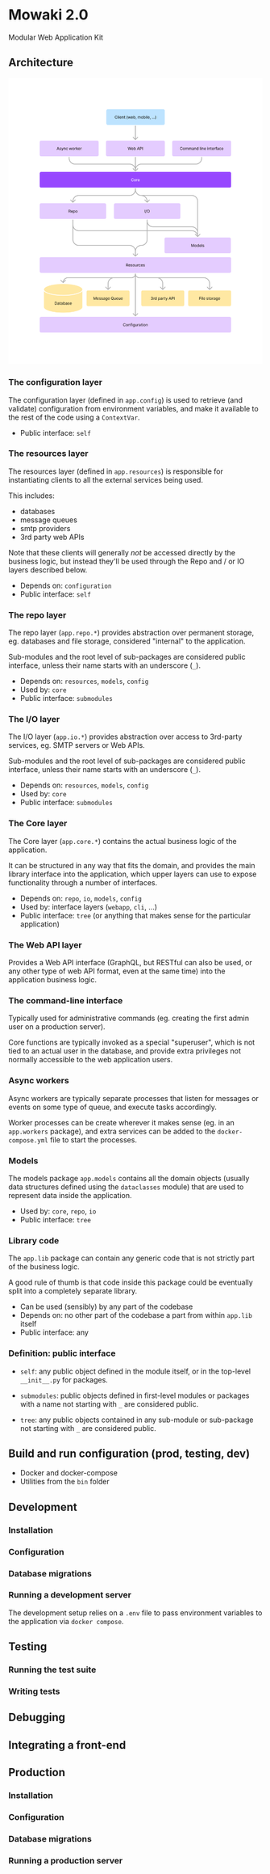 # Mowaki 2.0

Modular Web Application Kit

## Architecture

![MoWaKi Architecture](https://raw.githubusercontent.com/rshk/mowaki/mowaki-2.0/.files/MoWaKi%20Architecture.png)


### The configuration layer

The configuration layer (defined in `app.config`) is used to retrieve
(and validate) configuration from environment variables, and make it
available to the rest of the code using a `ContextVar`.

- Public interface: `self`


### The resources layer

The resources layer (defined in `app.resources`) is responsible for
instantiating clients to all the external services being used.

This includes:

- databases
- message queues
- smtp providers
- 3rd party web APIs

Note that these clients will generally *not* be accessed directly by
the business logic, but instead they'll be used through the Repo and /
or IO layers described below.

- Depends on: `configuration`
- Public interface: `self`


### The repo layer

The repo layer (`app.repo.*`) provides abstraction over permanent storage,
eg. databases and file storage, considered "internal" to the
application.

Sub-modules and the root level of sub-packages are considered public
interface, unless their name starts with an underscore (`_`).

- Depends on: `resources`, `models`, `config`
- Used by: `core`
- Public interface: `submodules`


### The I/O layer

The I/O layer (`app.io.*`) provides abstraction over access to
3rd-party services, eg. SMTP servers or Web APIs.

Sub-modules and the root level of sub-packages are considered public
interface, unless their name starts with an underscore (`_`).

- Depends on: `resources`, `models`, `config`
- Used by: `core`
- Public interface: `submodules`


### The Core layer

The Core layer (`app.core.*`) contains the actual business logic of the application.

It can be structured in any way that fits the domain, and provides the
main library interface into the application, which upper layers can
use to expose functionality through a number of interfaces.

- Depends on: `repo`, `io`, `models`, `config`
- Used by: interface layers (`webapp`, `cli`, ...)
- Public interface: `tree` (or anything that makes sense for the
  particular application)


### The Web API layer

Provides a Web API interface (GraphQL, but RESTful can also be used,
or any other type of web API format, even at the same time) into the
application business logic.


### The command-line interface

Typically used for administrative commands (eg. creating the first
admin user on a production server).

Core functions are typically invoked as a special "superuser", which
is not tied to an actual user in the database, and provide extra
privileges not normally accessible to the web application users.


### Async workers

Async workers are typically separate processes that listen for
messages or events on some type of queue, and execute tasks
accordingly.

Worker processes can be create wherever it makes sense (eg. in an
`app.workers` package), and extra services can be added to the
`docker-compose.yml` file to start the processes.


### Models

The models package `app.models` contains all the domain objects
(usually data structures defined using the `dataclasses` module) that
are used to represent data inside the application.

- Used by: `core`, `repo`, `io`
- Public interface: `tree`


### Library code

The `app.lib` package can contain any generic code that is not
strictly part of the business logic.

A good rule of thumb is that code inside this package could be
eventually split into a completely separate library.

- Can be used (sensibly) by any part of the codebase
- Depends on: no other part of the codebase a part from within `app.lib` itself
- Public interface: any


### Definition: public interface

- `self`: any public object defined in the module itself, or in the
  top-level `__init__.py` for packages.

- `submodules`: public objects defined in first-level modules or
  packages with a name not starting with `_` are considered public.

- `tree`: any public objects contained in any sub-module or
  sub-package not starting with `_` are considered public.









## Build and run configuration (prod, testing, dev)

- Docker and docker-compose
- Utilities from the ``bin`` folder







## Development

### Installation


### Configuration


### Database migrations


### Running a development server

The development setup relies on a `.env` file to pass environment
variables to the application via `docker compose`.


## Testing


### Running the test suite


### Writing tests


## Debugging


## Integrating a front-end


## Production

### Installation


### Configuration


### Database migrations


### Running a production server
